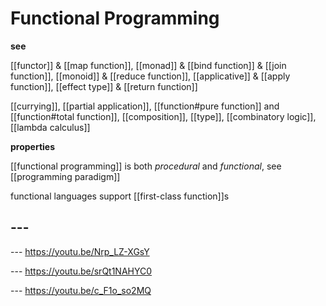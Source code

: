 # Functional Programming

**see**

[[functor]] & [[map function]], [[monad]] & [[bind function]] & [[join function]], [[monoid]] & [[reduce function]], [[applicative]] & [[apply function]], [[effect type]] & [[return function]]

[[currying]], [[partial application]], [[function#pure function]] and [[function#total function]], [[composition]], [[type]], [[combinatory logic]], [[lambda calculus]]

**properties**

[[functional programming]] is both _procedural_ and _functional_, see [[programming paradigm]]

functional languages support [[first-class function]]s

## ---

--- <https://youtu.be/Nrp_LZ-XGsY>

--- <https://youtu.be/srQt1NAHYC0>

--- <https://youtu.be/c_F1o_so2MQ>
